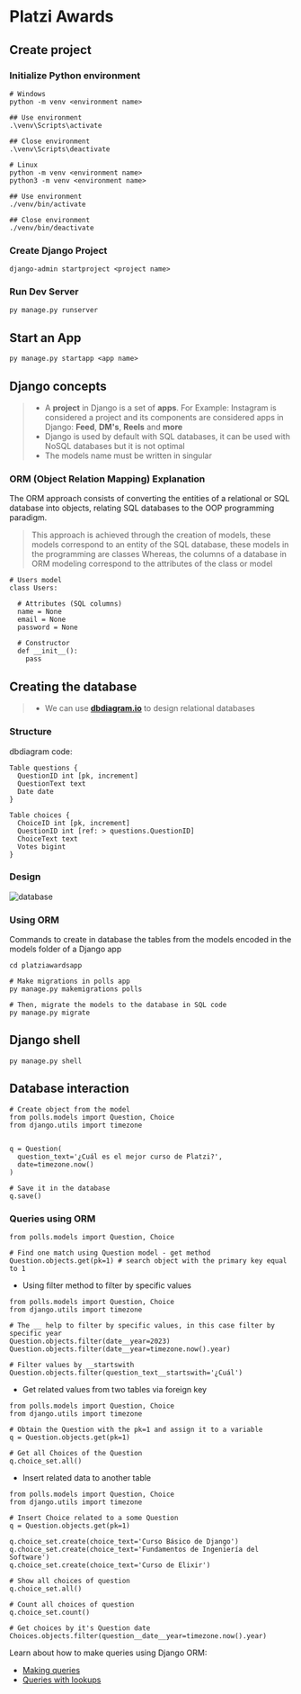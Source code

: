 # Platzi Awards

## Create project

### Initialize Python environment

```
# Windows
python -m venv <environment name>

## Use environment
.\venv\Scripts\activate

## Close environment
.\venv\Scripts\deactivate

# Linux
python -m venv <environment name>
python3 -m venv <environment name>

## Use environment
./venv/bin/activate

## Close environment
./venv/bin/deactivate
```

### Create Django Project

```
django-admin startproject <project name>
```

### Run Dev Server

```
py manage.py runserver
```

## Start an App

```
py manage.py startapp <app name>
```

## Django concepts

> - A **project** in Django is a set of **apps**. For Example: Instagram is considered a project and its components are considered apps in Django: **Feed**, **DM's**, **Reels** and **more**
> - Django is used by default with SQL databases, it can be used with NoSQL databases but it is not optimal
> - The models name must be written in singular

### ORM (Object Relation Mapping) Explanation
The ORM approach consists of converting the entities of a relational or SQL database into objects, relating SQL databases to the OOP programming paradigm.

> This approach is achieved through the creation of models, these models correspond to an entity of the SQL database, these models in the programming are classes
> Whereas, the columns of a database in ORM modeling correspond to the attributes of the class or model

```
# Users model
class Users:

  # Attributes (SQL columns)
  name = None
  email = None
  password = None

  # Constructor
  def __init__():
    pass
```

## Creating the database
> * We can use [**dbdiagram.io**](https://dbdiagram.io/) to design relational databases

### Structure
dbdiagram code:

```
Table questions {
  QuestionID int [pk, increment]
  QuestionText text
  Date date
}

Table choices {
  ChoiceID int [pk, increment]
  QuestionID int [ref: > questions.QuestionID]
  ChoiceText text
  Votes bigint
}
```

### Design

![database](https://github.com/itsronalds/platzi-awards/assets/77751686/43ccb80b-ce7e-4ce2-bcbb-f92a8ddc38be)

### Using ORM
Commands to create in database the tables from the models encoded in the models folder of a Django app

```
cd platziawardsapp

# Make migrations in polls app
py manage.py makemigrations polls

# Then, migrate the models to the database in SQL code
py manage.py migrate
```

## Django shell

```
py manage.py shell
```

## Database interaction

```
# Create object from the model
from polls.models import Question, Choice
from django.utils import timezone


q = Question(
  question_text='¿Cuál es el mejor curso de Platzi?',
  date=timezone.now()
)

# Save it in the database
q.save()
```

### Queries using ORM

```
from polls.models import Question, Choice

# Find one match using Question model - get method
Question.objects.get(pk=1) # search object with the primary key equal to 1

```

* Using filter method to filter by specific values

```
from polls.models import Question, Choice
from django.utils import timezone

# The __ help to filter by specific values, in this case filter by specific year
Question.objects.filter(date__year=2023)
Question.objects.filter(date__year=timezone.now().year)

# Filter values by __startswith
Question.objects.filter(question_text__startswith='¿Cuál')
```

* Get related values ​​from two tables via foreign key

```
from polls.models import Question, Choice
from django.utils import timezone

# Obtain the Question with the pk=1 and assign it to a variable
q = Question.objects.get(pk=1)

# Get all Choices of the Question 
q.choice_set.all()
```

* Insert related data to another table

```
from polls.models import Question, Choice
from django.utils import timezone

# Insert Choice related to a some Question
q = Question.objects.get(pk=1)

q.choice_set.create(choice_text='Curso Básico de Django')
q.choice_set.create(choice_text='Fundamentos de Ingeniería del Software')
q.choice_set.create(choice_text='Curso de Elixir')

# Show all choices of question
q.choice_set.all()

# Count all choices of question
q.choice_set.count()

# Get choices by it's Question date
Choices.objects.filter(question__date__year=timezone.now().year)
```

Learn about how to make queries using Django ORM:

* [Making queries](https://docs.djangoproject.com/en/3.2/topics/db/queries/)
* [Queries with lookups](https://docs.djangoproject.com/en/3.2/topics/db/queries/#field-lookups)
